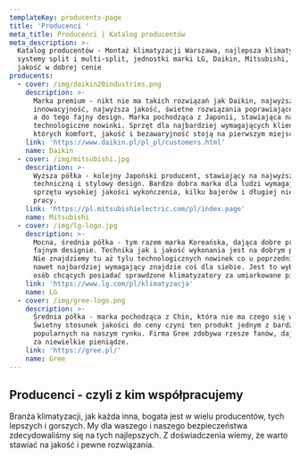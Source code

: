 ```yaml
---
templateKey: producents-page
title: 'Producenci '
meta_title: Producenci | Katalog producentów
meta_description: >-
  Katalog producentów - Montaż klimatyzacji Warszawa, najlepsza klimatyzacja,
  systemy split i multi-split, jednostki marki LG, Daikin, Mitsubishi, najwyższa
  jakość w dobrej cenie
producents:
  - cover: /img/daikin20industries.png
    description: >-
      Marka premium - nikt nie ma takich rozwiązań jak Daikin, najwyższa
      innowacyjność, najwyższa jakość, świetne rozwiązania poprawiające komfort
      a do tego fajny design. Marka pochodząca z Japonii, stawiająca na jakość i
      technologiczne nowinki. Sprzęt dla najbardziej wymagających klientów, dla
      których komfort, jakość i bezawaryjność stoją na pierwszym miejscu. 
    link: 'https://www.daikin.pl/pl_pl/customers.html'
    name: Daikin
  - cover: /img/mitsubishi.jpg
    description: >-
      Wyższa półka - kolejny Japoński producent, stawiający na najwyższą jakość
      techniczną i stylowy design. Bardzo dobra marka dla ludzi wymagających od
      sprzętu wysokiej jakości wykończenia, kilku bajerów i długiej niezawodnej
      pracy. 
    link: 'https://pl.mitsubishielectric.com/pl/index.page'
    name: Mitsubishi
  - cover: /img/lg-logo.jpg
    description: >-
      Mocna, średnia półka - tym razem marka Koreańska, dająca dobre produkty o
      fajnym designie. Technika jak i jakość wykonania jest na dobrym poziomie.
      Nie znajdziemy tu aż tylu technologicznych nowinek co u poprzedników, ale
      nawet najbardziej wymagający znajdzie coś dla siebie. Jest to wybór dla
      osób chcących posiadać sprawdzone klimatyzatory za umiarkowane pieniądze.
    link: 'https://www.lg.com/pl/klimatyzacja'
    name: LG
  - cover: /img/gree-logo.png
    description: >-
      Średnia półka - marka pochodząca z Chin, która nie ma czego się wstydzić.
      Świetny stosunek jakości do ceny czyni ten produkt jednym z bardziej
      popularnych na naszym rynku. Firma Gree zdobywa rzesze fanów, dając dużo
      za niewielkie pieniądze.
    link: 'https://gree.pl/'
    name: Gree
---
```

## Producenci - czyli z kim współpracujemy

Branża klimatyzacji, jak każda inna, bogata jest w wielu producentów, tych lepszych i gorszych. My dla waszego i naszego bezpieczeństwa zdecydowaliśmy się na tych najlepszych. Z doświadczenia wiemy, że warto stawiać na jakość i pewne rozwiązania.
